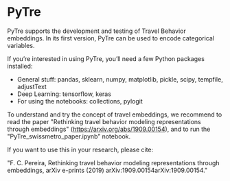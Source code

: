 # PyTre


PyTre supports the development and testing of Travel Behavior embeddings. In its first version, PyTre can be used to encode categorical variables. 

If you’re interested in using PyTre, you’ll need a few Python packages installed:
- General stuff: pandas, sklearn, numpy, matplotlib, pickle, scipy, tempfile, adjustText
- Deep Learning: tensorflow, keras
- For using the notebooks: collections, pylogit

To understand and try the concept of travel embeddings, we recommend to read the paper "Rethinking  travel behavior modeling representations through embeddings" (https://arxiv.org/abs/1909.00154), and to run the "PyTre_swissmetro_paper.ipynb” notebook.

If you want to use this in your research, please cite:

"F. C. Pereira, Rethinking travel behavior modeling representations through embeddings, arXiv e-prints (2019) arXiv:1909.00154arXiv:1909.00154."

